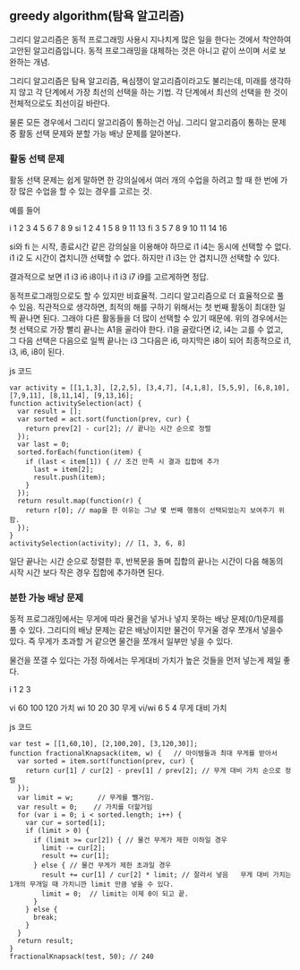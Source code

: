 ## greedy algorithm(탐욕 알고리즘)

그리디 알고리즘은 동적 프로그래밍 사용시 지나치게 많은 일을 한다는 것에서 착안하여 고안된 알고리즘입니다.
동적 프로그래밍을 대체하는 것은 아니고 같이 쓰이며 서로 보완하는 개념.

그리디 알고리즘은 탐욕 알고리즘, 욕심쟁이 알고리즘이라고도 불리는데, 미래를 생각하지 않고 각 단계에서 가장 최선의 선택을 하는 기법. 각 단계에서 최선의 선택을 한 것이 전체적으로도 최선이길 바란다.


물론 모든 경우에서 그리디 알고리즘이 통하는건 아님. 
그리디 알고리즘이 통하는 문제 중 활동 선택 문제와 분할 가능 배낭 문제를 알아본다.


### 활동 선택 문제
활동 선택 문제는 쉽게 말하면 한 강의실에서 여러 개의 수업을 하려고 할 때 한 번에 가장 많은 수업을 할 수 있는 경우를 고르는 것.

예를 들어

i   1  2  3  4  5  6  7  8  9
si  1  2  4  1  5  8  9  11 13
fi  3  5  7  8  9  10 11 14 16

si와 fi 는 시작, 종료시간  같은 강의실을 이용해야 하므로 i1 i4는 동시에 선택할 수 없다.
i1 i2 도 시간이 겹치니깐 선택할 수 없다. 하지만 i1 i3는 안 겹치니깐 선택할 수 있다.

결과적으로 보면 i1 i3 i6 i8이나 i1 i3 i7 i9를 고르게하면 정답. 

동적프로그래밍으로도 할 수 있지만 비효율적.
그리디 알고리즘으로 더 효율적으로 풀 수 있음.
직관적으로 생각하면, 최적의 해를 구하기 위해서는 첫 번째 활동이 최대한 일찍 끝나면 된다.
그래야 다른 활동들을 더 많이 선택할 수 있기 때문에.
위의 경우에서는 첫 선택으로 가장 빨리 끝나는 A1을 골라야 한다.
i1을 골랐다면 i2, i4는 고를 수 없고, 그 다음 선택은 다음으로 일찍 끝나는 i3
그다음은 i6, 마지막은 i8이 되어 최종적으로 i1, i3, i6, i8이 된다.


js 코드 

    var activity = [[1,1,3], [2,2,5], [3,4,7], [4,1,8], [5,5,9], [6,8,10], [7,9,11], [8,11,14], [9,13,16];
    function activitySelection(act) {
      var result = [];
      var sorted = act.sort(function(prev, cur) {
        return prev[2] - cur[2]; // 끝나는 시간 순으로 정렬
      });
      var last = 0;
      sorted.forEach(function(item) {
        if (last < item[1]) { // 조건 만족 시 결과 집합에 추가
          last = item[2];
          result.push(item);
        }
      });
      return result.map(function(r) {
        return r[0]; // map을 한 이유는 그냥 몇 번째 행동이 선택되었는지 보여주기 위함.
      });
    }
    activitySelection(activity); // [1, 3, 6, 8]

일단 끝나는 시간 순으로 정렬한 후, 반복문을 돌며 집합의 끝나는 시간이 다음 해동의 시작 시간 보다 작은 경우
집합에 추가하면 된다.


### 분한 가능 배낭 문제

 동적 프로그래밍에서는 무게에 따라 물건을 넣거나 넣지 못하는 배낭 문제(0/1)문제를 풀 수 있다.
 그리디의 배낭 문제는 같은 배낭이지만 물건이 무거울 경우 쪼개서 넣을수 있다.
 즉 무게가 초과할 거 같으면 물건을 쪼개서 일부만 넣을 수 있다.

 물건을 쪼갤 수 있다는 가정 하에서는 무게대비 가치가 높은 것들을 먼저 넣는게 제일 좋다.

 
 i         1      2     3

 vi       60    100    120         가치
 wi       10    20      30         무게
 vi/wi    6     5        4         무게 대비 가치

 js 코드

    var test = [[1,60,10], [2,100,20], [3,120,30]];
    function fractionalKnapsack(item, w) {   // 아이템들과 최대 무게를 받아서
      var sorted = item.sort(function(prev, cur) {
        return cur[1] / cur[2] - prev[1] / prev[2]; // 무게 대비 가치 순으로 정렬
      });
      var limit = w;      // 무게를 뺄거임.
      var result = 0;    // 가치를 더할거임
      for (var i = 0; i < sorted.length; i++) {
        var cur = sorted[i];
        if (limit > 0) {
          if (limit >= cur[2]) { // 물건 무게가 제한 이하일 경우
            limit -= cur[2];
            result += cur[1]; 
          } else { // 물건 무게가 제한 초과일 경우
            result += cur[1] / cur[2] * limit; // 잘라서 넣음   무게 대비 가치는 1개의 무개일 때 가치니깐 limit 만큼 넣을 수 있다.
            limit = 0;  // limit는 이제 0이 되고 끝.
          }
        } else {
          break;
        }
      }
      return result;
    }
    fractionalKnapsack(test, 50); // 240